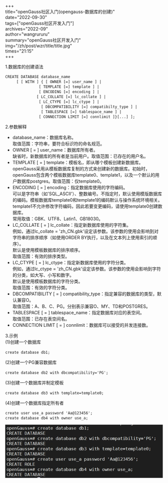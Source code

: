 +++<br />
title="openGauss社区入门(opengauss-数据库的创建)"<br />
date="2022-09-30"<br />
tags=["openGauss社区开发入门"]<br />
archives="2022-09"<br />
author="wangrururu"<br />
summary="openGauss社区开发入门"<br />
img="/zh/post/wzr/title/title.jpg"<br />
times="21:15"<br />
+++<br />

1.数据库的创建语法<br />

```
CREATE DATABASE database_name
     [ [ WITH ] { [ OWNER [=] user_name ] | 
               [ TEMPLATE [=] template ] | 
               [ ENCODING [=] encoding ] |  
              [ LC_COLLATE [=] lc_collate ] | 
               [ LC_CTYPE [=] lc_ctype ] |
                [ DBCOMPATIBILITY [=] compatibilty_type ] |
                [ TABLESPACE [=] tablespace_name ] | 
               [ CONNECTION LIMIT [=] connlimit ]}[...] ];
```

2.参数解释<br />

- database_name：数据库名称。<br />
 取值范围：字符串，要符合标识符的命名规范。<br />
- OWNER [ = ] user_name：数据库所有者。<br />
 缺省时，新数据库的所有者是当前用户。取值范围：已存在的用户名。<br />
- TEMPLATE [ = ] template：模板名，即从哪个模板创建新数据库。<br />
 openGauss采用从模板数据库复制的方式来创建新的数据库。初始时，openGauss包含两个模板数据库template0、template1，以及一个默认的用户数据库postgres。取值范围：仅template0。<br />
- ENCODING [ = ] encoding：指定数据库使用的字符编码。<br />
 可以是字符串（如'SQL_ASCII'）、整数编号。不指定时，默认使用模版数据库的编码。模板数据库template0和template1的编码默认与操作系统环境相关。template1不允许修改字符编码，因此若要变更编码，请使用template0创建数据库。<br />
 常用取值：GBK、UTF8、Latin1、GB18030。<br />
- LC_COLLATE [ = ] lc_collate：指定新数据库使用的字符集。<br />
 例如，通过lc_collate = 'zh_CN.gbk'设定该参数。该参数的使用会影响到对字符串的排序顺序（如使用ORDER BY执行，以及在文本列上使用索引的顺序）。<br />
 默认是使用模板数据库的排序顺序。<br />
 取值范围：有效的排序类型。<br />
- LC_CTYPE [ = ] lc_ctype：指定新数据库使用的字符分类。<br />
 例如，通过lc_ctype = 'zh_CN.gbk'设定该参数。该参数的使用会影响到字符的分类，如大写、小写和数字。<br />
 默认是使用模板数据库的字符分类。<br />
 取值范围：有效的字符分类。<br />
- DBCOMPATIBILITY [ = ] compatibility_type：指定兼容的数据库的类型，默认兼容O。<br />
 取值范围：A、B、C、PG。分别表示兼容O、MY、TD和POSTGRES。<br />
- TABLESPACE [ = ] tablespace_name：指定数据库对应的表空间。<br />
 取值范围：已存在表空间名。<br />
- CONNECTION LIMIT [ = ] connlimit：数据库可以接受的并发连接数。<br />

3.示例<br />
(1)创建一个数据库<br />

`create database db1;`<br />

(2)创建一个PG兼容数据库<br />

`create database db2 with dbcompatibility='PG';`<br />

(3)创建一个数据库并制定模板<br />

`create database db3 with template=template0;`

(4)创建一个数据库指定所有者<br />

```
create user use_a password 'Aa@123456';
create database db4 with owner use_a;
```
![输入图片说明](%E6%95%B0%E6%8D%AE%E5%BA%93%E5%88%9B%E5%BB%BA.png)

